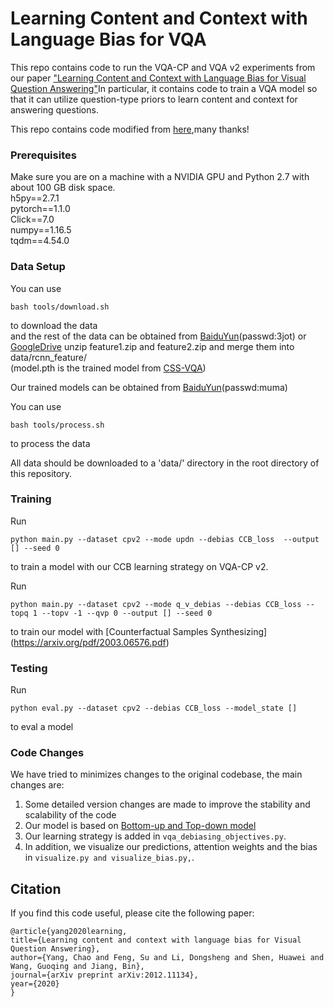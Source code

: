 # Learning Content and Context with Language Bias for VQA

This repo contains code to run the VQA-CP and VQA v2 experiments from our paper ["Learning Content and Context with Language Bias for Visual Question Answering"](https://arxiv.org/pdf/2012.11134.pdf)In particular, it contains code to train a VQA model so that it can utilize question-type priors to learn content and context for answering questions.

This repo contains code modified from [here](https://github.com/yanxinzju/CSS-VQA),many thanks!

### Prerequisites

Make sure you are on a machine with a NVIDIA GPU and Python 2.7 with about 100 GB disk space. <br>
h5py==2.7.1 <br>
pytorch==1.1.0 <br>
Click==7.0 <br>
numpy==1.16.5 <br>
tqdm==4.54.0 <br>

### Data Setup

You can use

```
bash tools/download.sh
```

to download the data <br>
and the rest of the data can be obtained from [BaiduYun](https://pan.baidu.com/s/1oHdwYDSJXC1mlmvu8cQhKw)(passwd:3jot) or [GoogleDrive](https://drive.google.com/drive/folders/13e-b76otJukupbjfC-n1s05L202PaFKQ?usp=sharing)
unzip feature1.zip and feature2.zip and merge them into data/rcnn_feature/ <br> (model.pth is the trained model from [CSS-VQA](https://github.com/yanxinzju/CSS-VQA))

Our trained models can be obtained from [BaiduYun](https://pan.baidu.com/s/1jdIh5hNqhe_InfufJu79qg)(passwd:muma) 

You can use

```
bash tools/process.sh 
```

to process the data <br>

All data should be downloaded to a 'data/' directory in the root directory of this repository.

### Training

Run

```
python main.py --dataset cpv2 --mode updn --debias CCB_loss  --output [] --seed 0
```

to train a model with our CCB learning strategy on VQA-CP v2.


Run 

```
python main.py --dataset cpv2 --mode q_v_debias --debias CCB_loss --topq 1 --topv -1 --qvp 0 --output [] --seed 0
```
to train our model with [Counterfactual Samples Synthesizing] (https://arxiv.org/pdf/2003.06576.pdf)


### Testing

Run

```
python eval.py --dataset cpv2 --debias CCB_loss --model_state []
```

to eval a model

### Code Changes

We have tried to minimizes changes to the original codebase, the main changes are:

1. Some detailed version changes are made to improve the stability and scalability of the code
2. Our model is based on [Bottom-up and Top-down model](https://arxiv.org/abs/1707.07998)
3. Our learning strategy is added in `vqa_debiasing_objectives.py`.
4. In addition, we visualize our predictions, attention weights and the bias in `visualize.py and visualize_bias.py,`.

## Citation

If you find this code useful, please cite the following paper:

  ```
@article{yang2020learning,
  title={Learning content and context with language bias for Visual Question Answering},
  author={Yang, Chao and Feng, Su and Li, Dongsheng and Shen, Huawei and Wang, Guoqing and Jiang, Bin},
  journal={arXiv preprint arXiv:2012.11134},
  year={2020}
}
  ```


